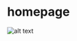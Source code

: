# homepage

![alt text](https://github.com/h4shell/homepage/blob/master/preview/preview.png?raw=true)
